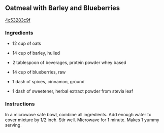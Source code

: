 ## Oatmeal with Barley and Blueberries

[4c53283c9f](http://www.food.com/recipe/oatmeal-with-barley-and-blueberries-22121)

### Ingredients

 - 12 cup of oats

 - 14 cup of barley, hulled

 - 2 tablespoon of beverages, protein powder whey based

 - 14 cup of blueberries, raw

 - 1 dash of spices, cinnamon, ground

 - 1 dash of sweetener, herbal extract powder from stevia leaf

### Instructions

In a microwave safe bowl, combine all ingredients. Add enough water to cover mixture by 1/2 inch. Stir well. Microwave for 1 minute. Makes 1 yummy serving.